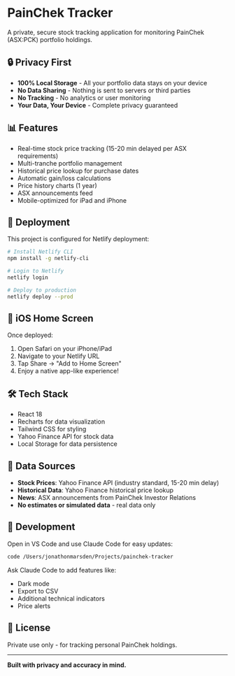 # PainChek Tracker

A private, secure stock tracking application for monitoring PainChek (ASX:PCK) portfolio holdings.

## 🔒 Privacy First

- **100% Local Storage** - All your portfolio data stays on your device
- **No Data Sharing** - Nothing is sent to servers or third parties
- **No Tracking** - No analytics or user monitoring
- **Your Data, Your Device** - Complete privacy guaranteed

## 📊 Features

- Real-time stock price tracking (15-20 min delayed per ASX requirements)
- Multi-tranche portfolio management
- Historical price lookup for purchase dates
- Automatic gain/loss calculations
- Price history charts (1 year)
- ASX announcements feed
- Mobile-optimized for iPad and iPhone

## 🚀 Deployment

This project is configured for Netlify deployment:

```bash
# Install Netlify CLI
npm install -g netlify-cli

# Login to Netlify
netlify login

# Deploy to production
netlify deploy --prod
```

## 📱 iOS Home Screen

Once deployed:
1. Open Safari on your iPhone/iPad
2. Navigate to your Netlify URL
3. Tap Share → "Add to Home Screen"
4. Enjoy a native app-like experience!

## 🛠️ Tech Stack

- React 18
- Recharts for data visualization
- Tailwind CSS for styling
- Yahoo Finance API for stock data
- Local Storage for data persistence

## 📖 Data Sources

- **Stock Prices**: Yahoo Finance API (industry standard, 15-20 min delay)
- **Historical Data**: Yahoo Finance historical price lookup
- **News**: ASX announcements from PainChek Investor Relations
- **No estimates or simulated data** - real data only

## 🔧 Development

Open in VS Code and use Claude Code for easy updates:

```bash
code /Users/jonathonmarsden/Projects/painchek-tracker
```

Ask Claude Code to add features like:
- Dark mode
- Export to CSV
- Additional technical indicators
- Price alerts

## 📄 License

Private use only - for tracking personal PainChek holdings.

---

**Built with privacy and accuracy in mind.**
